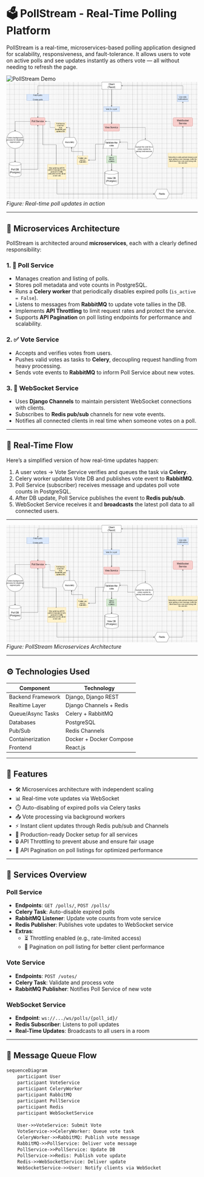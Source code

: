 # 🗳️ PollStream - Real-Time Polling Platform

PollStream is a real-time, microservices-based polling application designed for scalability, responsiveness, and fault-tolerance. It allows users to vote on active polls and see updates instantly as others vote — all without needing to refresh the page.

![PollStream Demo](./assets/pollstream-output.png)  
[![Watch the video](./assets/pollstream_arch.png)](./assets//demo.mp4)
*Figure: Real-time poll updates in action*

---

## 🧩 Microservices Architecture

PollStream is architected around **microservices**, each with a clearly defined responsibility:

### 1. 🧠 Poll Service
- Manages creation and listing of polls.
- Stores poll metadata and vote counts in PostgreSQL.
- Runs a **Celery worker** that periodically disables expired polls (`is_active = False`).
- Listens to messages from **RabbitMQ** to update vote tallies in the DB.
- Implements **API Throttling** to limit request rates and protect the service.
- Supports **API Pagination** on poll listing endpoints for performance and scalability.

### 2. ✅ Vote Service
- Accepts and verifies votes from users.
- Pushes valid votes as tasks to **Celery**, decoupling request handling from heavy processing.
- Sends vote events to **RabbitMQ** to inform Poll Service about new votes.

### 3. 🔌 WebSocket Service
- Uses **Django Channels** to maintain persistent WebSocket connections with clients.
- Subscribes to **Redis pub/sub** channels for new vote events.
- Notifies all connected clients in real time when someone votes on a poll.

---

## 📡 Real-Time Flow

Here’s a simplified version of how real-time updates happen:

1. A user votes → Vote Service verifies and queues the task via **Celery**.
2. Celery worker updates Vote DB and publishes vote event to **RabbitMQ**.
3. Poll Service (subscriber) receives message and updates poll vote counts in PostgreSQL.
4. After DB update, Poll Service publishes the event to **Redis pub/sub**.
5. WebSocket Service receives it and **broadcasts** the latest poll data to all connected users.

---

![PollStream Architecture Diagram](./assets/pollstream_arch.png)  
*Figure: PollStream Microservices Architecture*

---

## ⚙️ Technologies Used

| Component          | Technology                |
|-------------------|---------------------------|
| Backend Framework | Django, Django REST       |
| Realtime Layer    | Django Channels + Redis   |
| Queue/Async Tasks | Celery + RabbitMQ         |
| Databases         | PostgreSQL                |
| Pub/Sub           | Redis Channels            |
| Containerization  | Docker + Docker Compose   |
| Frontend          | React.js                  |

---

## 🚀 Features

- 🛠️ Microservices architecture with independent scaling
- 📊 Real-time vote updates via WebSocket
- ⏱️ Auto-disabling of expired polls via Celery tasks
- 📤 Vote processing via background workers
- ⚡ Instant client updates through Redis pub/sub and Channels
- 🧪 Production-ready Docker setup for all services
- 🔒 API Throttling to prevent abuse and ensure fair usage
- 📃 API Pagination on poll listings for optimized performance

---

## 🧪 Services Overview

### Poll Service
- **Endpoints**: `GET /polls/`, `POST /polls/`
- **Celery Task**: Auto-disable expired polls
- **RabbitMQ Listener**: Update vote counts from vote service
- **Redis Publisher**: Publishes vote updates to WebSocket service
- **Extras**:
  - ⏳ Throttling enabled (e.g., rate-limited access)
  - 📄 Pagination on poll listing for better client performance

### Vote Service
- **Endpoints**: `POST /votes/`
- **Celery Task**: Validate and process vote
- **RabbitMQ Publisher**: Notifies Poll Service of new vote

### WebSocket Service
- **Endpoint**: `ws://.../ws/polls/{poll_id}/`
- **Redis Subscriber**: Listens to poll updates
- **Real-Time Updates**: Broadcasts to all users in a room

---

## 🧵 Message Queue Flow

```mermaid
sequenceDiagram
    participant User
    participant VoteService
    participant CeleryWorker
    participant RabbitMQ
    participant PollService
    participant Redis
    participant WebSocketService

    User->>VoteService: Submit Vote
    VoteService->>CeleryWorker: Queue vote task
    CeleryWorker->>RabbitMQ: Publish vote message
    RabbitMQ->>PollService: Deliver vote message
    PollService->>PollService: Update DB
    PollService->>Redis: Publish vote update
    Redis->>WebSocketService: Deliver update
    WebSocketService->>User: Notify clients via WebSocket
